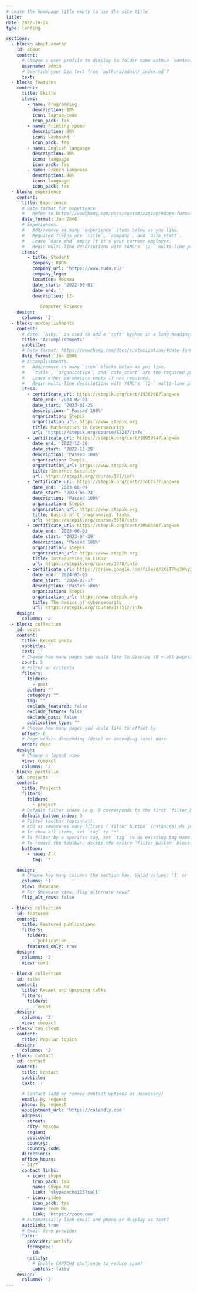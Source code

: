 ```yaml
---
# Leave the homepage title empty to use the site title
title:
date: 2022-10-24
type: landing

sections:
  - block: about.avatar
    id: about
    content:
      # Choose a user profile to display (a folder name within `content/authors/`)
      username: admin
      # Override your bio text from `authors/admin/_index.md`?
      text:
  - block: features
    content:
      title: Skills
      items:
        - name: Programming
          description: 10%
          icon: laptop-code
          icon_pack: fas
        - name: Printing speed
          description: 80%
          icon: keyboard
          icon_pack: fas
        - name: English language
          description: 90%
          icon: language
          icon_pack: fas
        - name: French language
          description: 40%
          icon: language
          icon_pack: fas
  - block: experience
    content:
      title: Experience
      # Date format for experience
      #   Refer to https://wowchemy.com/docs/customization/#date-format
      date_format: Jan 2006
      # Experiences.
      #   Add/remove as many `experience` items below as you like.
      #   Required fields are `title`, `company`, and `date_start`.
      #   Leave `date_end` empty if it's your current employer.
      #   Begin multi-line descriptions with YAML's `|2-` multi-line prefix.
      items:
        - title: Student
          company: RUDN
          company_url: 'https://www.rudn.ru/'
          company_logo: 
          location: Москва
          date_start: '2022-09-01'
          date_end: ''
          description: |2-
           
             Computer Science
    design:
      columns: '2'
  - block: accomplishments
    content:
      # Note: `&shy;` is used to add a 'soft' hyphen in a long heading.
      title: 'Accomplishments'
      subtitle:
      # Date format: https://wowchemy.com/docs/customization/#date-format
      date_format: Jan 2006
      # Accomplishments.
      #   Add/remove as many `item` blocks below as you like.
      #   `title`, `organization`, and `date_start` are the required parameters.
      #   Leave other parameters empty if not required.
      #   Begin multi-line descriptions with YAML's `|2-` multi-line prefix.
      items:
        - certificate_url: https://stepik.org/cert/1936266?lang=en
          date_end: '2023-02-03'
          date_start: '2023-01-25'
          description: ' Passed 100%'
          organization: Stepik
          organization_url: https://www.stepik.org
          title: Mathematics in Cybersecurity
          url: 'https://stepik.org/course/62247/info'
        - certificate_url: https://stepik.org/cert/1895974?lang=en
          date_end: '2022-12-30'
          date_start: '2022-12-29'
          description: 'Passed 100%'
          organization: Stepik
          organization_url: https://www.stepik.org
          title: Internet Security
          url: https://stepik.org/course/191/info
        - certificate_url: https://stepik.org/cert/2146127?lang=en
          date_end: '2023-08-09'
          date_start: '2023-06-24'
          description: 'Passed 100%'
          organization: Stepik
          organization_url: https://www.stepik.org
          title: Basics of C programming. Tasks.
          url: https://stepik.org/course/3078/info
        - certificate_url: https://stepik.org/cert/2090380?lang=en
          date_end: '2023-06-03'
          date_start: '2023-04-29'
          description: 'Passed 100%'
          organization: Stepik
          organization_url: https://www.stepik.org
          title: Introduction to Linux
          url: https://stepik.org/course/3078/info
        - certificate_url: https://drive.google.com/file/d/1KiTFhsJWny2uMpCCZNSCLo1vcaww_Ocg/view?usp=sharing
          date_end: '2024-05-05'
          date_start: '2024-02-17'
          description: 'Passed 100%'
          organization: Stepik
          organization_url: https://www.stepik.org
          title: The basics of cybersecurity
          url: https://stepik.org/course/111512/info
    design:
      columns: '2'
  - block: collection
    id: posts
    content:
      title: Recent posts
      subtitle: ''
      text: ''
      # Choose how many pages you would like to display (0 = all pages)
      count: 5
      # Filter on criteria
      filters:
        folders:
          - post
        author: ""
        category: ""
        tag: ""
        exclude_featured: false
        exclude_future: false
        exclude_past: false
        publication_type: ""
      # Choose how many pages you would like to offset by
      offset: 0
      # Page order: descending (desc) or ascending (asc) date.
      order: desc
    design:
      # Choose a layout view
      view: compact
      columns: '2'
  - block: portfolio
    id: projects
    content:
      title: Projects
      filters:
        folders:
          - project
      # Default filter index (e.g. 0 corresponds to the first `filter_button` instance below).
      default_button_index: 0
      # Filter toolbar (optional).
      # Add or remove as many filters (`filter_button` instances) as you like.
      # To show all items, set `tag` to "*".
      # To filter by a specific tag, set `tag` to an existing tag name.
      # To remove the toolbar, delete the entire `filter_button` block.
      buttons:
        - name: All
          tag: '*'

    design:
      # Choose how many columns the section has. Valid values: '1' or '2'.
      columns: '1'
      view: showcase
      # For Showcase view, flip alternate rows?
      flip_alt_rows: false

  - block: collection
    id: featured
    content:
      title: Featured publications
      filters:
        folders:
          - publication
        featured_only: true
    design:
      columns: '2'
      view: card
  
  - block: collection
    id: talks
    content:
      title: Recent and Upcoming talks
      filters:
        folders:
          - event
    design:
      columns: '2'
      view: compact
  - block: tag_cloud
    content:
      title: Popular topics
    design:
      columns: '2'
  - block: contact
    id: contact
    content:
      title: Contact
      subtitle:
      text: |-

      # Contact (add or remove contact options as necessary)
      email: By request
      phone: By request
      appointment_url: 'https://calendly.com'
      address:
        street: 
        city: Moscow
        region: 
        postcode: 
        country: 
        country_code: 
      directions:
      office_hours: 
      - 24/7
      contact_links:
        - icon: skype
          icon_pack: fab
          name: Skype Me
          link: 'skype:echo123?call'
        - icon: video
          icon_pack: fas
          name: Zoom Me
          link: 'https://zoom.com'
      # Automatically link email and phone or display as text?
      autolink: true
      # Email form provider
      form:
        provider: netlify
        formspree:
          id:
        netlify:
          # Enable CAPTCHA challenge to reduce spam?
          captcha: false
    design:
      columns: '2'
---
```

